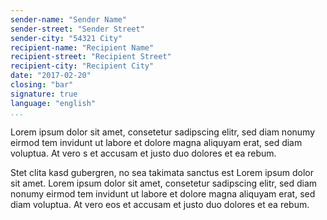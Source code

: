 ```yaml
---
sender-name: "Sender Name"
sender-street: "Sender Street"
sender-city: "54321 City"
recipient-name: "Recipient Name"
recipient-street: "Recipient Street"
recipient-city: "Recipient City"
date: "2017-02-20"
closing: "bar"
signature: true
language: "english"
...
```


Lorem ipsum dolor sit amet, consetetur sadipscing elitr, sed diam nonumy eirmod
tem invidunt ut labore et dolore magna aliquyam erat, sed diam voluptua. At vero
s et accusam et justo duo dolores et ea rebum.

Stet clita kasd gubergren, no sea takimata sanctus est Lorem ipsum dolor sit
amet. Lorem ipsum dolor sit amet, consetetur sadipscing elitr, sed diam nonumy
eirmod tem invidunt ut labore et dolore magna aliquyam erat, sed diam voluptua.
At vero eos et accusam et justo duo dolores et ea rebum.
